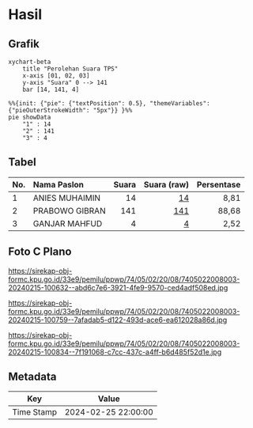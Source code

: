 # Hasil

## Grafik

```mermaid
xychart-beta
    title "Perolehan Suara TPS"
    x-axis [01, 02, 03]
    y-axis "Suara" 0 --> 141
    bar [14, 141, 4]
```

```mermaid
%%{init: {"pie": {"textPosition": 0.5}, "themeVariables": {"pieOuterStrokeWidth": "5px"}} }%%
pie showData
    "1" : 14
    "2" : 141
    "3" : 4
```

## Tabel

| No. | Nama Paslon    | Suara | Suara (raw) | Persentase |
|:--- |:-------------- | -----:| -----------:| ----------:|
| 1   | ANIES MUHAIMIN | 14    | [14][p-1]   | 8,81       |
| 2   | PRABOWO GIBRAN | 141   | [141][p-2]  | 88,68      |
| 3   | GANJAR MAHFUD  | 4     | [4][p-3]    | 2,52       |


[p-1]: https://github.com/gigit-pemilu/pemilu-2024-74-sulawesi-tenggara/blob/main/pilpres/hitung-suara/sub/74-sulawesi-tenggara/sub/05-konawe-selatan/sub/02-angata/sub/2008-teteasa/sub/003-tps/sub/paslon-1.txt
[p-2]: https://github.com/gigit-pemilu/pemilu-2024-74-sulawesi-tenggara/blob/main/pilpres/hitung-suara/sub/74-sulawesi-tenggara/sub/05-konawe-selatan/sub/02-angata/sub/2008-teteasa/sub/003-tps/sub/paslon-2.txt
[p-3]: https://github.com/gigit-pemilu/pemilu-2024-74-sulawesi-tenggara/blob/main/pilpres/hitung-suara/sub/74-sulawesi-tenggara/sub/05-konawe-selatan/sub/02-angata/sub/2008-teteasa/sub/003-tps/sub/paslon-3.txt

## Foto C Plano

https://sirekap-obj-formc.kpu.go.id/33e9/pemilu/ppwp/74/05/02/20/08/7405022008003-20240215-100632--abd6c7e6-3921-4fe9-9570-ced4adf508ed.jpg

https://sirekap-obj-formc.kpu.go.id/33e9/pemilu/ppwp/74/05/02/20/08/7405022008003-20240215-100759--7afadab5-d122-493d-ace6-ea612028a86d.jpg

https://sirekap-obj-formc.kpu.go.id/33e9/pemilu/ppwp/74/05/02/20/08/7405022008003-20240215-100834--7f191068-c7cc-437c-a4ff-b6d485f52d1e.jpg


## Metadata

| Key        | Value               |
| ---------- | ------------------- |
| Time Stamp | 2024-02-25 22:00:00 |



